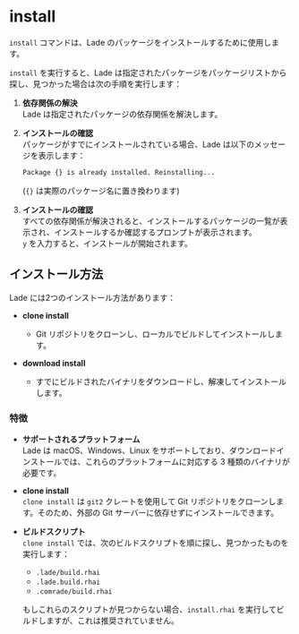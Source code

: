 # install

`install` コマンドは、Lade のパッケージをインストールするために使用します。

`install` を実行すると、Lade は指定されたパッケージをパッケージリストから探し、見つかった場合は次の手順を実行します：

1. **依存関係の解決**  
   Lade は指定されたパッケージの依存関係を解決します。

2. **インストールの確認**  
   パッケージがすでにインストールされている場合、Lade は以下のメッセージを表示します：
   ```sh
   Package {} is already installed. Reinstalling...
   ```
   (`{}` は実際のパッケージ名に置き換わります)

3. **インストールの確認**  
   すべての依存関係が解決されると、インストールするパッケージの一覧が表示され、インストールするか確認するプロンプトが表示されます。  
   `y` を入力すると、インストールが開始されます。

## インストール方法

Lade には2つのインストール方法があります：

- **clone install**  
  - Git リポジトリをクローンし、ローカルでビルドしてインストールします。
  
- **download install**  
  - すでにビルドされたバイナリをダウンロードし、解凍してインストールします。

### 特徴

- **サポートされるプラットフォーム**  
  Lade は macOS、Windows、Linux をサポートしており、ダウンロードインストールでは、これらのプラットフォームに対応する 3 種類のバイナリが必要です。

- **clone install**  
  `clone install` は `git2` クレートを使用して Git リポジトリをクローンします。そのため、外部の Git サーバーに依存せずにインストールできます。

- **ビルドスクリプト**  
  `clone install` では、次のビルドスクリプトを順に探し、見つかったものを実行します：
  - `.lade/build.rhai`
  - `.lade.build.rhai`
  - `.comrade/build.rhai`

  もしこれらのスクリプトが見つからない場合、`install.rhai` を実行してビルドしますが、これは推奨されていません。
